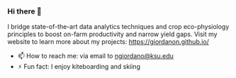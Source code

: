 ### Hi there 👋

I bridge state-of-the-art data analytics techniques and crop eco-physiology principles to boost on-farm productivity and narrow yield gaps. Visit my website to learn more about my projects: https://giordanon.github.io/

- 📫 How to reach me: via email to ngiordano@ksu.edu
- ⚡ Fun fact: I enjoy kiteboarding and skiing



